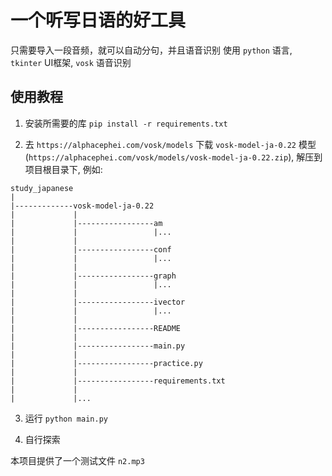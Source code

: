 # 一个听写日语的好工具
只需要导入一段音频，就可以自动分句，并且语音识别
使用 `python` 语言, `tkinter` UI框架, `vosk` 语音识别

## 使用教程

1. 安装所需要的库
`pip install -r requirements.txt`

2. 去 `https://alphacephei.com/vosk/models` 下载 `vosk-model-ja-0.22` 模型 (`https://alphacephei.com/vosk/models/vosk-model-ja-0.22.zip`), 解压到项目根目录下, 例如:
```
study_japanese
|
|-------------vosk-model-ja-0.22
|             |
|             |-----------------am
|             |                 |...
|             |
|             |-----------------conf
|             |                 |...
|             |
|             |-----------------graph
|             |                 |...
|             |
|             |-----------------ivector
|             |                 |...
|             |
|             |-----------------README
|             |
|             |-----------------main.py
|             |
|             |-----------------practice.py
|             |
|             |-----------------requirements.txt
|             |
|             |...
```

3. 运行
`python main.py`

5. 自行探索

本项目提供了一个测试文件 `n2.mp3`
